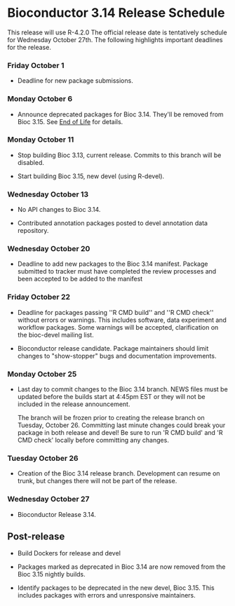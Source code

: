 # Bioconductor 3.14 Release Schedule

This release will use  R-4.2.0
The official release date is tentatively schedule for Wednesday October 27th.
The following highlights important deadlines for the release.


### Friday October 1

* Deadline for new package submissions.

### Monday October 6

* Announce deprecated packages for Bioc 3.14. They'll be removed from Bioc 3.15.
  See [End of Life](/developers/package-end-of-life) for details.

### Monday October 11

* Stop building Bioc 3.13, current release. Commits to this branch will be
  disabled.

* Start building Bioc 3.15, new devel (using R-devel).

### Wednesday October 13

* No API changes to Bioc 3.14.

* Contributed annotation packages posted to devel annotation data repository.

### Wednesday October 20

* Deadline to add new packages to the Bioc 3.14 manifest. Package submitted to
  tracker must have completed the review processes and been accepted to be added
  to the manifest

### Friday October 22

* Deadline for packages passing ''R CMD build'' and ''R CMD check''
  without errors or warnings. This includes software, data experiment
  and workflow packages. Some warnings will be accepted, clarification
  on the bioc-devel mailing list.

* Bioconductor release candidate.  Package maintainers should limit
  changes to "show-stopper" bugs and documentation improvements.

### Monday October 25

* Last day to commit changes to the Bioc 3.14 branch. NEWS files
  must be updated before the builds start at 4:45pm EST or they will
  not be included in the release announcement.

  The branch will be frozen prior to creating the release branch on Tuesday,
  October 26.  Committing last minute changes could break your package in both
  release and devel! Be sure to run 'R CMD build' and 'R CMD check' locally
  before committing any changes.

### Tuesday October 26

* Creation of the Bioc 3.14 release branch. Development can resume on
  trunk, but changes there will not be part of the release.

### Wednesday October 27

* Bioconductor Release 3.14.


## Post-release

* Build Dockers for release and devel

* Packages marked as deprecated in Bioc 3.14 are now removed from the
  Bioc 3.15 nightly builds.

* Identify packages to be deprecated in the new devel, Bioc 3.15.
  This includes packages with errors and unresponsive maintainers.
